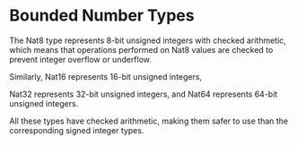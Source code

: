 # Bounded Number Types
The Nat8 type represents 8-bit unsigned integers with checked arithmetic, which means that operations performed on Nat8 values are checked to prevent integer overflow or underflow. 

Similarly, Nat16 represents 16-bit unsigned integers, 

Nat32 represents 32-bit unsigned integers, and Nat64 represents 64-bit unsigned integers. 

All these types have checked arithmetic, making them safer to use than the corresponding signed integer types.
